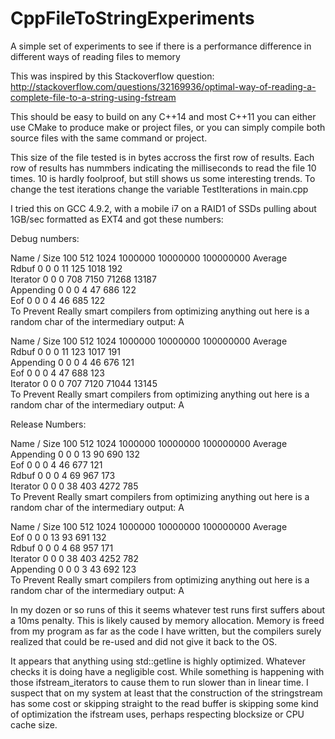 # CppFileToStringExperiments
A simple set of experiments to see if there is a performance difference in different ways of reading files to memory

This was inspired by this Stackoverflow question:
http://stackoverflow.com/questions/32169936/optimal-way-of-reading-a-complete-file-to-a-string-using-fstream

This should be easy to build on any C++14 and most C++11 you can either use CMake to produce make or project files,
or you can simply compile both source files with the same command or project.

This size of the file tested is in bytes accross the first row of results. Each row of results has nummbers
indicating the milliseconds to read the file 10 times. 10 is hardly foolproof, but still shows us some
interesting trends. To change the test iterations change the variable TestIterations in main.cpp

I tried this on GCC 4.9.2, with a mobile i7 on a RAID1 of SSDs pulling about 1GB/sec formatted as EXT4 and
got these numbers:

Debug numbers:

Name / Size         100         512         1024        1000000     10000000    100000000   Average     
Rdbuf               0           0           0           11          125         1018        192         
Iterator            0           0           0           708         7150        71268       13187       
Appending           0           0           0           4           47          686         122         
Eof                 0           0           0           4           46          685         122         
To Prevent Really smart compilers from optimizing anything out here is a random char of the intermediary output: A

Name / Size         100         512         1024        1000000     10000000    100000000   Average     
Rdbuf               0           0           0           11          123         1017        191         
Appending           0           0           0           4           46          676         121         
Eof                 0           0           0           4           47          688         123         
Iterator            0           0           0           707         7120        71044       13145       
To Prevent Really smart compilers from optimizing anything out here is a random char of the intermediary output: A


Release Numbers:

Name / Size         100         512         1024        1000000     10000000    100000000   Average     
Appending           0           0           0           13          90          690         132         
Eof                 0           0           0           4           46          677         121         
Rdbuf               0           0           0           4           69          967         173         
Iterator            0           0           0           38          403         4272        785         
To Prevent Really smart compilers from optimizing anything out here is a random char of the intermediary output: A

Name / Size         100         512         1024        1000000     10000000    100000000   Average     
Eof                 0           0           0           13          93          691         132         
Rdbuf               0           0           0           4           68          957         171         
Iterator            0           0           0           38          403         4252        782         
Appending           0           0           0           3           43          692         123         
To Prevent Really smart compilers from optimizing anything out here is a random char of the intermediary output: A

In my dozen or so runs of this it seems whatever test runs first suffers about a 10ms penalty. This is likely 
caused by memory allocation. Memory is freed from my program as far as the code I have written, but the compilers
surely realized that could be re-used and did not give it back to the OS.

It appears that anything using std::getline is highly optimized. Whatever checks it is doing have a negligible 
cost. While something is happening with those ifstream_iterators to cause them to run slower than in linear time.
I suspect that on my system at least that the construction of the stringstream has some cost or skipping straight
to the read buffer is skipping some kind of optimization the ifstream uses, perhaps respecting blocksize or CPU
cache size.